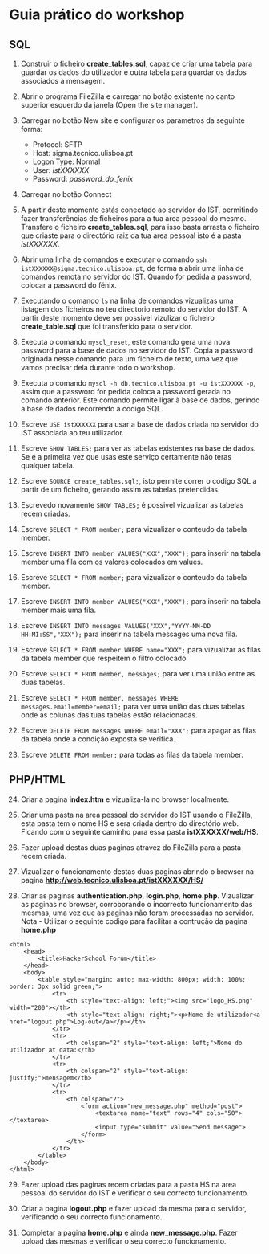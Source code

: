 # Guia prático do workshop

## SQL

1. Construir o ficheiro **create_tables.sql**, capaz de criar uma tabela para guardar os dados do utilizador e outra tabela para guardar os dados associados à mensagem.

2. Abrir o programa FileZilla e carregar no botão existente no canto superior esquerdo da janela (Open the site manager).

3. Carregar no botão New site e configurar os parametros da seguinte forma:
	* Protocol: SFTP
	* Host: sigma.tecnico.ulisboa.pt
	* Logon Type: Normal
	* User: *istXXXXXX*
	* Password: *password_do_fenix*

4. Carregar no botão Connect

5. A partir deste momento estás conectado ao servidor do IST, permitindo fazer transferências de ficheiros para a tua area pessoal do mesmo. Transfere o ficheiro **create_tables.sql**, para isso basta arrasta o ficheiro que criaste para o directório raiz da tua area pessoal isto é a pasta *istXXXXXX*. 

6. Abrir uma linha de comandos e executar o comando `ssh istXXXXXX@sigma.tecnico.ulisboa.pt`, de forma a abrir uma linha de comandos remota no servidor do IST. Quando for pedida a password, colocar a password do fénix.

7. Executando o comando `ls` na linha de comandos vizualizas uma listagem dos ficheiros no teu directorio remoto do servidor do IST. A partir deste momento deve ser possivel vizulizar o ficheiro **create_table.sql** que foi transferido para o servidor.

8. Executa o comando `mysql_reset`, este comando gera uma nova password para a base de dados no servidor do IST. Copia a password originada nesse comando para um ficheiro de texto, uma vez que vamos precisar dela durante todo o workshop.

9. Executa o comando `mysql -h db.tecnico.ulisboa.pt -u istXXXXXX -p`, assim que a password for pedida coloca a password gerada no comando anterior. Este comando permite ligar à base de dados, gerindo a base de dados recorrendo a codigo SQL.

10. Escreve `USE istXXXXXX` para usar a base de dados criada no servidor do IST associada ao teu utilizador.

11. Escreve `SHOW TABLES;` para ver as tabelas existentes na base de dados. Se é a primeira vez que usas este serviço certamente não teras qualquer tabela.

12. Escreve `SOURCE create_tables.sql;`, isto permite correr o codigo SQL a partir de um ficheiro, gerando assim as tabelas pretendidas.

13. Escrevedo novamente `SHOW TABLES;` é possivel vizualizar as tabelas recem criadas.

14. Escreve `SELECT * FROM member;` para vizualizar o conteudo da tabela member. 

15. Escreve `INSERT INTO member VALUES("XXX","XXX");` para inserir na tabela member uma fila com os valores colocados em values.

16. Escreve `SELECT * FROM member;` para vizualizar o conteudo da tabela member.

17. Escreve `INSERT INTO member VALUES("XXX","XXX");` para inserir na tabela member mais uma fila.

18. Escreve `INSERT INTO messages VALUES("XXX","YYYY-MM-DD HH:MI:SS","XXX");` para inserir na tabela messages uma nova fila.

19. Escreve `SELECT * FROM member WHERE name="XXX";` para vizualizar as filas da tabela member que respeitem o filtro colocado.

20. Escreve `SELECT * FROM member, messages;` para ver uma união entre as duas tabelas.

21. Escreve `SELECT * FROM member, messages WHERE messages.email=member=email;` para ver uma união das duas tabelas onde as colunas das tuas tabelas estão relacionadas.

22. Escreve `DELETE FROM messages WHERE email="XXX";` para apagar as filas da tabela onde a condição exposta se verifica.

23. Escreve `DELETE FROM member;` para todas as filas da tabela member.

## PHP/HTML

24. Criar a pagina **index.htm** e vizualiza-la no browser localmente.

23. Criar uma pasta na area pessoal do servidor do IST usando o FileZilla, esta pasta tem o nome HS e sera criada dentro do directório web. Ficando com o seguinte caminho para essa pasta **istXXXXXX/web/HS**.

24. Fazer upload destas duas paginas atravez do FileZilla para a pasta recem criada.

25. Vizualizar o funcionamento destas duas paginas abrindo o browser na pagina **http://web.tecnico.ulisboa.pt/istXXXXXX/HS/**

26. Criar as paginas **authentication.php**, **login.php**, **home.php**. Vizualizar as paginas no browser, corroborando o incorrecto funcionamento das mesmas, uma vez que as paginas não foram processadas no servidor.
	Nota - Utilizar o seguinte codigo para facilitar a contrução da pagina **home.php**

````
<html>
	<head>
		<title>HackerSchool Forum</title>
	</head>
	<body>
		<table style="margin: auto; max-width: 800px; width: 100%; border: 3px solid green;">
			<tr>
				<th style="text-align: left;"><img src="logo_HS.png" width="200"></th>
				<th style="text-align: right;"><p>Nome de utilizador<a href="logout.php">Log-out</a></p></th>
			</tr>
			<tr>
				<th colspan="2" style="text-align: left;">Nome do utilizador at data:</th>
			</tr>
			<tr>
				<th colspan="2" style="text-align: justify;">mensagem</th>
			</tr>
			<tr>
				<th colspan="2">
					<form action="new_message.php" method="post">
						<textarea name="text" rows="4" cols="50"></textarea>
						<input type="submit" value="Send message">
					</form>
				</th>
			</tr>
		</table>
	</body>
</html>

````

29. Fazer upload das paginas recem criadas para a pasta HS na area pessoal do servidor do IST e verificar o seu correcto funcionamento.

28. Criar a pagina **logout.php** e fazer upload da mesma para o servidor, verificando o seu correcto funcionamento.

29. Completar a pagina **home.php** e ainda **new_message.php**. Fazer upload das mesmas e verificar o seu correcto funcionamento.
